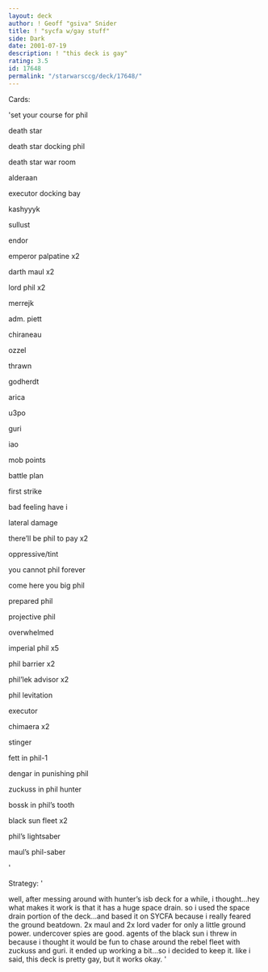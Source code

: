 ```yaml
---
layout: deck
author: ! Geoff "gsiva" Snider
title: ! "sycfa w/gay stuff"
side: Dark
date: 2001-07-19
description: ! "this deck is gay"
rating: 3.5
id: 17648
permalink: "/starwarsccg/deck/17648/"
---
```

Cards: 

'set your course for phil


death star

death star docking phil

death star war room

alderaan

executor docking bay

kashyyyk

sullust

endor


emperor palpatine x2

darth maul x2

lord phil x2

merrejk

adm. piett

chiraneau

ozzel

thrawn

godherdt

arica

u3po

guri


iao

mob points

battle plan

first strike

bad feeling have i

lateral damage

there’ll be phil to pay x2

oppressive/tint

you cannot phil forever

come here you big phil


prepared phil

projective phil

overwhelmed

imperial phil x5

phil barrier x2

phil’lek advisor x2

phil levitation


executor

chimaera x2

stinger

fett in phil-1

dengar in punishing phil

zuckuss in phil hunter

bossk in phil’s tooth


black sun fleet x2


phil’s lightsaber

maul’s phil-saber

'

Strategy: '

well, after messing around with hunter’s isb deck for a while, i thought...hey what makes it work is that it has a huge space drain.  so i used the space drain portion of the deck...and based it on SYCFA because i really feared the ground beatdown.  2x maul and 2x lord vader for only a little ground power. undercover spies are good. agents of the black sun i threw in because i thought it would be fun to chase around the rebel fleet with zuckuss and guri.  it ended up working a bit...so i decided to keep it.  like i said, this deck is pretty gay, but it works okay. '
